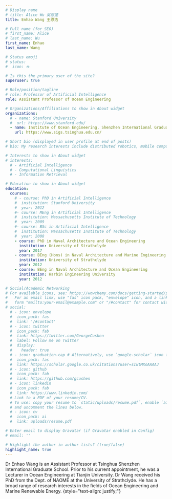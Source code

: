 ```yaml
---
# Display name
# title: Alice Wu 吳恩達
title: Enhao Wang 王恩浩

# Full name (for SEO)
# first_name: Alice
# last_name: Wu
first_name: Enhao
last_name: Wang

# Status emoji
# status:
#  icon: ☕️

# Is this the primary user of the site?
superuser: true

# Role/position/tagline
# role: Professor of Artificial Intelligence
role: Assistant Professor of Ocean Engineering

# Organizations/Affiliations to show in About widget
organizations:
  # - name: Stanford University
  #  url: https://www.stanford.edu/
  - name: Institute of Ocean Engineering, Shenzhen International Graduate School, Tsinghua University
    url: https://www.sigs.tsinghua.edu.cn/

# Short bio (displayed in user profile at end of posts)
# bio: My research interests include distributed robotics, mobile computing and programmable matter.

# Interests to show in About widget
# interests:
  # - Artificial Intelligence
  # - Computational Linguistics
  # - Information Retrieval

# Education to show in About widget
education:
  courses:
    # - course: PhD in Artificial Intelligence
    #  institution: Stanford University
    #  year: 2012
    #- course: MEng in Artificial Intelligence
    #  institution: Massachusetts Institute of Technology
    #  year: 2009
    #- course: BSc in Artificial Intelligence
    #  institution: Massachusetts Institute of Technology
    #  year: 2008
    - course: PhD in Naval Architecture and Ocean Engineering
      institution: University of Strathclyde
      year: 2017
    - course: BEng (Hons) in Naval Architecture and Marine Engineering (1st Class)
      institution: University of Strathclyde
      year: 2012
    - course: BEng in Naval Architecture and Ocean Engineering
      institution: Harbin Engineering University
      year: 2012

# Social/Academic Networking
# For available icons, see: https://wowchemy.com/docs/getting-started/page-builder/#icons
#   For an email link, use "fas" icon pack, "envelope" icon, and a link in the
#   form "mailto:your-email@example.com" or "/#contact" for contact widget.
# social:
  # - icon: envelope
  #  icon_pack: fas
  #  link: '/#contact'
  # - icon: twitter
  #  icon_pack: fab
  #  link: https://twitter.com/GeorgeCushen
  #  label: Follow me on Twitter
  #  display:
  #    header: true
  # - icon: graduation-cap # Alternatively, use `google-scholar` icon from `ai` icon pack
  #  icon_pack: fas
  #  link: https://scholar.google.co.uk/citations?user=sIwtMXoAAAAJ
  # - icon: github
  #  icon_pack: fab
  #  link: https://github.com/gcushen
  # - icon: linkedin
  #  icon_pack: fab
  #  link: https://www.linkedin.com/
  # Link to a PDF of your resume/CV.
  # To use: copy your resume to `static/uploads/resume.pdf`, enable `ai` icons in `params.yaml`,
  # and uncomment the lines below.
  # - icon: cv
  #  icon_pack: ai
  #  link: uploads/resume.pdf

# Enter email to display Gravatar (if Gravatar enabled in Config)
# email: ''

# Highlight the author in author lists? (true/false)
highlight_name: true
---
```


Dr Enhao Wang is an Assistant Professor at Tsinghua Shenzhen International Graduate School. Prior to his current appointment, he was a Lecturer in Ocean Engineering at Tianjin University. Dr Wang received his PhD from the Dept. of NAOME at the University of Strathclyde. He has a broad range of research interests in the fields of Ocean Engineering and Marine Renewable Energy.
{style="text-align: justify;"}
